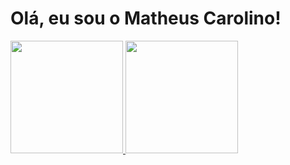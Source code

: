 # Olá, eu sou o Matheus Carolino!

<div>
  <a href="https://github.com/ocarolino">
  <img height="180em" src="https://github-readme-stats.vercel.app/api?username=ocarolino&show_icons=true&theme=dracula&include_all_commits=true&count_private=true"/>
  <img height="180em" src="https://github-readme-stats.vercel.app/api/top-langs/?username=ocarolino&layout=compact&langs_count=7&theme=dracula"/>
</div>
